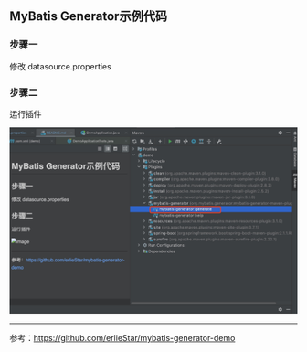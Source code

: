 ## MyBatis Generator示例代码

### 步骤一
修改 datasource.properties

### 步骤二
运行插件

![image](https://github.com/Yven-Y/mybatis-generator-demo/blob/master/images/mybatis-generator-plugin-run.jpg)

---

参考：https://github.com/erlieStar/mybatis-generator-demo





